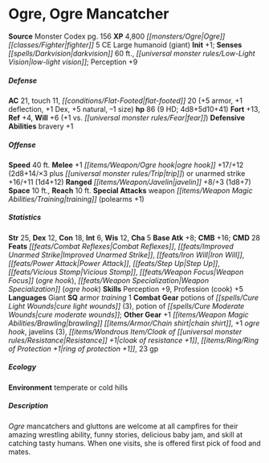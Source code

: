﻿---
cssclass: [monsters]
title1: Ogre, Ogre Mancatcher
title2: Ogre Mancatcher
CR: 8
sources:
- name: Monster Codex
  page: 156
  link: http://paizo.com/products/btpy9926?Pathfinder-Roleplaying-Game-Monster-Codex
XP: 4800
race: Ogre
classes:
- fighter 5
alignment: CE
size: Large
type: humanoid
subtypes:
- giant
initiative:
  bonus: 1
senses:
  darkvision: 60
  low-light vision: true
AC:
  AC: 21
  touch: 11
  flat_footed: 20
  components:
    armor: 5
    deflection: 1
    dex: 1
    natural: 5
    size: -1
HP:
  HP: 86
  long: 4d8+5d10+41
  HD: 9
saves:
  fort: 13
  ref: 4
  will: 6
  will_other: +1 vs. fear
defensive_abilities:
- bravery +1
speeds:
  base: 40
attacks:
  melee:
  - - text: +1 ogre hook +17/+12 (2d8+14/×3 plus trip)
      entries:
      - - damage: 2d8+14
          crit_multiplier: 3
        - effect: trip
      attack: +1 ogre hook
      bonus:
      - 17
      - 12
  - - text: unarmed strike +16/+11 (1d4+12)
      entries:
      - - damage: 1d4+12
      attack: unarmed strike
      bonus:
      - 16
      - 11
  ranged:
  - - text: javelin +8/+3 (1d8+7)
      entries:
      - - damage: 1d8+7
      attack: javelin
      bonus:
      - 8
      - 3
  special:
  - weapon training (polearms +1)
space: 10
reach: 10
ability_scores:
  STR: 25
  DEX: 12
  CON: 18
  INT: 6
  WIS: 12
  CHA: 5
BAB: 8
CMB: 16
CMD: 28
feats:
- name: Combat Reflexes
- name: Improved Unarmed Strike
- name: Iron Will
- name: Power Attack
- name: Step Up
- superscripts:
  - UC
  name: Vicious Stomp
- name: Weapon Focus (ogre hook)
- name: Weapon Specialization (ogre hook)
skills:
  Perception: 9
  Profession (cook): 5
languages:
- Giant
special_qualities:
- armor training 1
gear:
  combat:
  - potions of cure light wounds (3)
  - potion of cure moderate wounds
  other:
  - +1 brawling chain shirt
  - +1 ogre hook
  - javelins (3)
  - cloak of resistance +1
  - ring of protection +1
  - 23 gp
ecology:
  environment: temperate or cold hills
desc_long: Ogre mancatchers and gluttons are welcome at all campfires for their amazing
  wrestling ability, funny stories, delicious baby jam, and skill at catching tasty
  humans. When one visits, she is offered first pick of food and mates.

---

# Ogre, Ogre Mancatcher

**Source** Monster Codex pg. 156
**XP** 4,800
_[[monsters/Ogre|Ogre]]_ _[[classes/Fighter|fighter]]_ 5
CE Large humanoid (giant)
**Init** +1; **Senses** _[[spells/Darkvision|darkvision]]_ 60 ft., _[[universal monster rules/Low-Light Vision|low-light vision]]_; Perception +9

##### Defense

**AC** 21, touch 11, _[[conditions/Flat-Footed|flat-footed]]_ 20 (+5 armor, +1 deflection, +1 Dex, +5 natural, –1 size)
**hp** 86 (9 HD; 4d8+5d10+41)
**Fort** +13, **Ref** +4, **Will** +6 (+1 vs. _[[universal monster rules/Fear|fear]]_)
**Defensive Abilities** bravery +1

##### Offense
**Speed** 40 ft.
**Melee** +1 _[[items/Weapon/Ogre hook|ogre hook]]_ +17/+12 (2d8+14/×3 plus _[[universal monster rules/Trip|trip]]_) or unarmed strike +16/+11 (1d4+12)
**Ranged** _[[items/Weapon/Javelin|javelin]]_ +8/+3 (1d8+7)
**Space** 10 ft., **Reach** 10 ft.
**Special Attacks** weapon _[[items/Weapon Magic Abilities/Training|training]]_ (polearms +1)

##### Statistics
**Str** 25, **Dex** 12, **Con** 18, **Int** 6, **Wis** 12, **Cha** 5
**Base Atk** +8; **CMB** +16; **CMD** 28
**Feats** _[[feats/Combat Reflexes|Combat Reflexes]]_, _[[feats/Improved Unarmed Strike|Improved Unarmed Strike]]_, _[[feats/Iron Will|Iron Will]]_, _[[feats/Power Attack|Power Attack]]_, _[[feats/Step Up|Step Up]]_, _[[feats/Vicious Stomp|Vicious Stomp]]_, _[[feats/Weapon Focus|Weapon Focus]]_ (_ogre hook_), _[[feats/Weapon Specialization|Weapon Specialization]]_ (_ogre hook_)
**Skills** Perception +9, Profession (cook) +5
**Languages** Giant
**SQ** armor _training_ 1
**Combat Gear** potions of _[[spells/Cure Light Wounds|cure light wounds]]_ (3), potion of _[[spells/Cure Moderate Wounds|cure moderate wounds]]_; **Other Gear** +1 _[[items/Weapon Magic Abilities/Brawling|brawling]]_ _[[items/Armor/Chain shirt|chain shirt]]_, +1 _ogre hook_, javelins (3), _[[items/Wondrous Item/Cloak of _[[universal monster rules/Resistance|Resistance]]_ +1|cloak of _resistance_ +1]]_, _[[items/Ring/Ring of Protection +1|ring of protection +1]]_, 23 gp

##### Ecology

**Environment** temperate or cold hills

##### Description

_Ogre_ mancatchers and gluttons are welcome at all campfires for their amazing wrestling ability, funny stories, delicious baby jam, and skill at catching tasty humans. When one visits, she is offered first pick of food and mates.